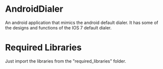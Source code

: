 AndroidDialer
=============
An android application that mimics the android default dialer. 
It has some of the designs and functions of the IOS 7 default dialer.

Required Libraries
=============
Just import the libraries from the "required_libraries" folder.
